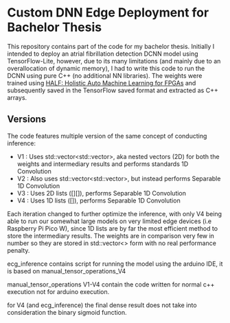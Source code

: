 <h1>Custom DNN Edge Deployment for Bachelor Thesis</h1>

This repository contains part of the code for my bachelor thesis. Initially I intended to deploy an atrial fibrillation detection DCNN model
using TensorFlow-Lite, however, due to its many limitations (and mainly due to an overallocation of dynamic memory), I had to write this code to run the DCNN 
using pure C++ (no additional NN libraries). The weights were trained using [HALF: Holistic Auto Machine Learning for FPGAs](https://arxiv.org/abs/2106.14771) and subsequently 
saved in the TensorFlow saved format and extracted as C++ arrays.

<h2>Versions</h2>

The code features multiple version of the same concept of conducting inference:
- V1 : Uses std::vector<std::vector<float>>, aka nested vectors (2D) for both the weights and intermediary results and performs standards 1D Convolution
- V2 : Also uses std::vector<std::vector<float>>, but instead performs Separable 1D Convolution
- V3 : Uses 2D lists ([][]), performs Separable 1D Convolution
- V4 : Uses 1D lists ([]), performs Separable 1D Convolution

Each iteration changed to further optimize the inference, with only V4 being able to run our somewhat large models on very limited edge devices (i.e Raspberry Pi Pico W), since 1D lists are by far the 
most efficient method to store the intermediary results. The weights are in comparison very few in number so they are stored in std::vector<> form with no real performance penalty.


ecg_inference contains script for running the model using the arduino IDE, it is based on manual_tensor_operations_V4

manual_tensor_operations V1-V4 contain the code written for normal c++ execution not for arduino execution. 

for V4 (and ecg_inference) the final dense result does not take into consideration the binary sigmoid function.
